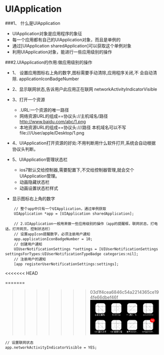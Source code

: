 # UIApplication
###1、 什么是UIApplication
- UIApplication对象是应用程序的象征
- 每一个应用都有自己的UIApplication对象，而且是单例的
- 通过[UIApplication sharedApplication]可以获取这个单例对象
- 利用UIApplication对象，能进行一些应用级别的操作

###2.UIApplication的作用:做应用级别的操作
- 1、 设置应用图标右上角的数字,图标需要手动清除,应用程序关闭,不 会自动清除.
applicationIconBadgeNumber
- 2、显示联网状态,告诉用户此应用正在联网 networkActivityIndicatorVisible
- 3、打开一个资源
  - .URL:一个资源的唯一路径
  - 网络资源URL的组成==协议头://主机域名/路径 http://www.baidu.com/abc/1.png
  - 本地资源URL的组成==协议头:///路径 本机域名可以不写 file:///User/apple/Desktop/1.png
- 4、UIApplication打开资源的好处:不用判断用什么软件打开,系统会自动根据 协议头判断。
- 5、UIApplication管理状态栏
  - ios7默认交给控制器,需要配置下,不交给控制器管理,就会交个 UIApplication管理。
  - 动画隐藏状态栏
  - 动画设置状态栏样式

- 显示图标右上角的数字

```objc
    // 整个app中只有一个UIApplication，通过单例获取
    UIApplication *app = [UIApplication sharedApplication];

    // 2.UIApplication一般用来做一些应用级别的操作（app的提醒框，联网状态，打电话，打开网页，控制状态栏）
    // 设置appIcon提醒数字，必须注册用户通知
    app.applicationIconBadgeNumber = 10;
    // 创建用户通知
    UIUserNotificationSettings *settings = [UIUserNotificationSettings settingsForTypes:UIUserNotificationTypeBadge categories:nil];
    // 注册用户的通知
    [app registerUserNotificationSettings:settings];
```
<<<<<<< HEAD

=======
</br>
>>>>>>> 03d1f4cea6846c54a2214365ce194fe66dbef46f
![](../images/uiapplocation.png)

```objc
// 设置联网状态
app.networkActivityIndicatorVisible = YES;
```


